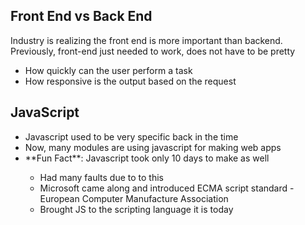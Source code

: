 ## Front End vs Back End

Industry is realizing the front end is more important than backend.
Previously, front-end just needed to work, does not have to be pretty
    <ul>
        <li>How quickly can the user perform a task</li>
        <li>How responsive is the output based on the request</li>
    </ul>


## JavaScript

<ul>
    <li>Javascript used to be very specific back in the time</li>
    <li>Now, many modules are using javascript for making web apps</li>
    <li>**Fun Fact**: Javascript took only 10 days to make as well</li>
        <ul>
            <li>Had many faults due to to this</li>
            <li>Microsoft came along and introduced ECMA script standard - European Computer Manufacture Association</li>
            <li>Brought JS to the scripting language it is today</li>
        </ul>
</ul>